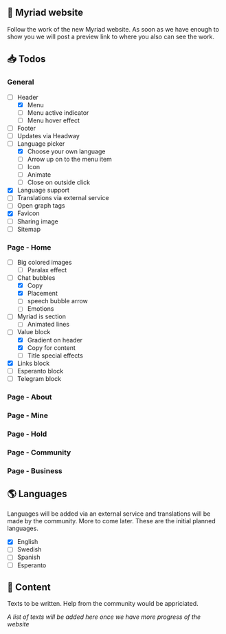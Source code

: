 ## 🎨 Myriad website

Follow the work of the new Myriad website. As soon as we have enough to show you we will post a preview link to where you also can see the work.

## 📥 Todos

### General

- [ ] Header
  - [x] Menu
  - [ ] Menu active indicator
  - [ ] Menu hover effect
- [ ] Footer
- [ ] Updates via Headway
- [ ] Language picker
  - [x] Choose your own language
  - [ ] Arrow up on to the menu item
  - [ ] Icon
  - [ ] Animate
  - [ ] Close on outside click
- [x] Language support
- [ ] Translations via external service
- [ ] Open graph tags
- [x] Favicon
- [ ] Sharing image
- [ ] Sitemap

### Page - Home

- [ ] Big colored images
  - [ ] Paralax effect
- [ ] Chat bubbles
  - [x] Copy
  - [x] Placement
  - [ ] speech bubble arrow
  - [ ] Emotions
- [ ] Myriad is section
  - [ ] Animated lines
- [ ] Value block
  - [x] Gradient on header
  - [x] Copy for content
  - [ ] Title special effects
- [x] Links block
- [ ] Esperanto block
- [ ] Telegram block

### Page - About

### Page - Mine

### Page - Hold

### Page - Community

### Page - Business

## 🌎 Languages

Languages will be added via an external service and translations will be made by the community. More to come later. These are the initial planned languages.

- [x] English
- [ ] Swedish
- [ ] Spanish
- [ ] Esperanto

## 📝 Content

Texts to be written. Help from the community would be appriciated.

_A list of texts will be added here once we have more progress of the website_
